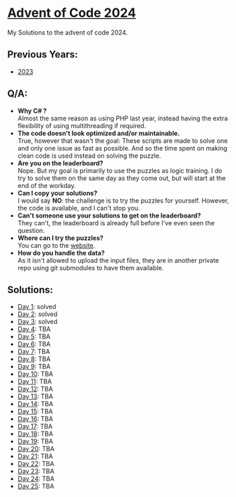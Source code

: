 # [Advent of Code 2024](https://adventofcode.com/2024)
My Solutions to the advent of code 2024.  

## Previous Years:
* [2023](https://github.com/TomKauffeld/advent-of-code-2023)

## Q/A:
* **Why C# ?**  
  Almost the same reason as using PHP last year, instead having the extra flexibility of using multithreading if required.
* **The code doesn't look optimized and/or maintainable.**  
  True, however that wasn't the goal: These scripts are made to solve one and only one issue as fast as possible. And so the time spent on making clean code is used instead on solving the puzzle.
* **Are you on the leaderboard?**  
  Nope. But my goal is primarily to use the puzzles as logic training. I do try to solve them on the same day as they come out, but will start at the end of the workday.
* **Can I copy your solutions?**  
  I would say **NO**: the challenge is to try the puzzles for yourself. However, the code is available, and I can't stop you.
* **Can't someone use your solutions to get on the leaderboard?**  
  They can't, the leaderboard is already full before I've even seen the question.
* **Where can I try the puzzles?**  
  You can go to the [website](https://adventofcode.com/2024]).
* **How do you handle the data?**  
  As it isn't allowed to upload the input files, they are in another private repo using git submodules to have them available.

## Solutions:
* [Day 1](AdventOfCode.Day01/README.md): solved
* [Day 2](AdventOfCode.Day02/README.md): solved
* [Day 3](AdventOfCode.Day03/README.md): solved
* [Day 4](AdventOfCode.Day04/README.md): TBA
* [Day 5](AdventOfCode.Day05/README.md): TBA
* [Day 6](AdventOfCode.Day06/README.md): TBA
* [Day 7](AdventOfCode.Day07/README.md): TBA
* [Day 8](AdventOfCode.Day08/README.md): TBA
* [Day 9](AdventOfCode.Day09/README.md): TBA
* [Day 10](AdventOfCode.Day10/README.md): TBA
* [Day 11](AdventOfCode.Day11/README.md): TBA
* [Day 12](AdventOfCode.Day12/README.md): TBA
* [Day 13](AdventOfCode.Day13/README.md): TBA
* [Day 14](AdventOfCode.Day14/README.md): TBA
* [Day 15](AdventOfCode.Day15/README.md): TBA
* [Day 16](AdventOfCode.Day16/README.md): TBA
* [Day 17](AdventOfCode.Day17/README.md): TBA
* [Day 18](AdventOfCode.Day18/README.md): TBA
* [Day 19](AdventOfCode.Day19/README.md): TBA
* [Day 20](AdventOfCode.Day20/README.md): TBA
* [Day 21](AdventOfCode.Day21/README.md): TBA
* [Day 22](AdventOfCode.Day22/README.md): TBA
* [Day 23](AdventOfCode.Day23/README.md): TBA
* [Day 24](AdventOfCode.Day24/README.md): TBA
* [Day 25](AdventOfCode.Day25/README.md): TBA